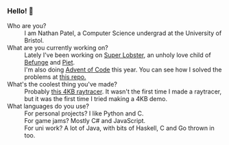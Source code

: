 ### Hello! 👋

<dl>
    <dt>Who are you?</dt>
    <dd>I am Nathan Patel, a Computer Science undergrad at the University of Bristol.</dd>
    <dt>What are you currently working on?</dt>
    <dd>
        Lately I've been working on <a href="https://github.com/baconsenpaii/super-lobster">Super Lobster</a>,
        an unholy love child of <a href="https://en.wikipedia.org/wiki/Befunge">Befunge</a>
        and <a href="https://www.dangermouse.net/esoteric/piet.html">Piet</a>.<br />
        I'm also doing <a href="https://adventofcode.com/2021">Advent of Code</a> this year. You can see how I solved the problems at <a href="https://github.com/baconsenpaii/adventofcode2021">this repo.</a>
    </dd>
    <dt>What's the coolest thing you've made?</dt>
    <dd>
        Probably <a href="https://github.com/baconsenpaii/first-4kb-demo">this 4KB raytracer</a>.
        It wasn't the first time I made a raytracer, but it was the first time I tried making a 4KB demo.
    </dd>
    <dt>What languages do you use?</dt>
    <dd>
        For personal projects? I like Python and C.<br />
        For game jams? Mostly C# and JavaScript.<br />
        For uni work? A lot of Java, with bits of Haskell, C and Go thrown in too.
    </dd>
</dl>
